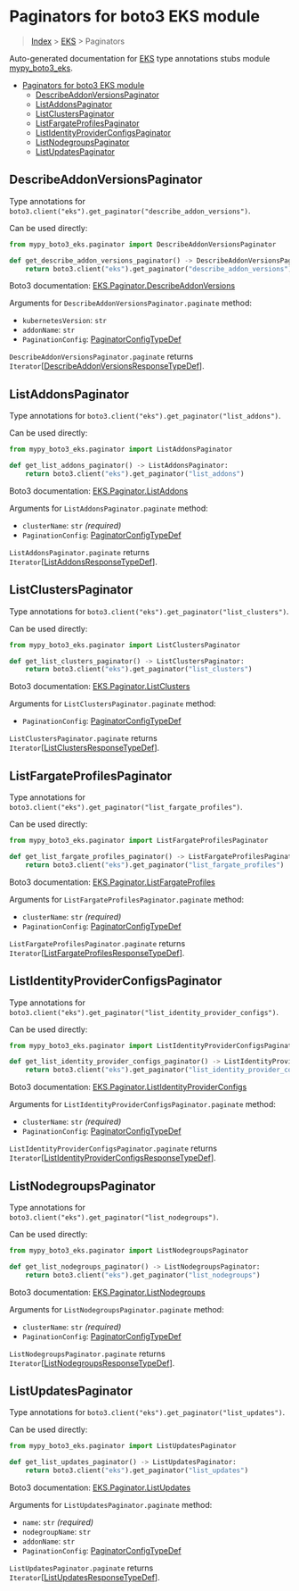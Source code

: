 # Paginators for boto3 EKS module

> [Index](..) > [EKS](.) > Paginators

Auto-generated documentation for
[EKS](https://boto3.amazonaws.com/v1/documentation/api/1.17.77/reference/services/eks.html#EKS)
type annotations stubs module
[mypy_boto3_eks](https://pypi.org/project/mypy-boto3-eks/).

- [Paginators for boto3 EKS module](#paginators-for-boto3-eks-module)
  - [DescribeAddonVersionsPaginator](#describeaddonversionspaginator)
  - [ListAddonsPaginator](#listaddonspaginator)
  - [ListClustersPaginator](#listclusterspaginator)
  - [ListFargateProfilesPaginator](#listfargateprofilespaginator)
  - [ListIdentityProviderConfigsPaginator](#listidentityproviderconfigspaginator)
  - [ListNodegroupsPaginator](#listnodegroupspaginator)
  - [ListUpdatesPaginator](#listupdatespaginator)

## DescribeAddonVersionsPaginator

Type annotations for
`boto3.client("eks").get_paginator("describe_addon_versions")`.

Can be used directly:

```python
from mypy_boto3_eks.paginator import DescribeAddonVersionsPaginator

def get_describe_addon_versions_paginator() -> DescribeAddonVersionsPaginator:
    return boto3.client("eks").get_paginator("describe_addon_versions")
```

Boto3 documentation:
[EKS.Paginator.DescribeAddonVersions](https://boto3.amazonaws.com/v1/documentation/api/1.17.77/reference/services/eks.html#EKS.Paginator.DescribeAddonVersions)

Arguments for `DescribeAddonVersionsPaginator.paginate` method:

- `kubernetesVersion`: `str`
- `addonName`: `str`
- `PaginationConfig`:
  [PaginatorConfigTypeDef](./type_defs.md#paginatorconfigtypedef)

`DescribeAddonVersionsPaginator.paginate` returns
`Iterator`\[[DescribeAddonVersionsResponseTypeDef](./type_defs.md#describeaddonversionsresponsetypedef)\].

## ListAddonsPaginator

Type annotations for `boto3.client("eks").get_paginator("list_addons")`.

Can be used directly:

```python
from mypy_boto3_eks.paginator import ListAddonsPaginator

def get_list_addons_paginator() -> ListAddonsPaginator:
    return boto3.client("eks").get_paginator("list_addons")
```

Boto3 documentation:
[EKS.Paginator.ListAddons](https://boto3.amazonaws.com/v1/documentation/api/1.17.77/reference/services/eks.html#EKS.Paginator.ListAddons)

Arguments for `ListAddonsPaginator.paginate` method:

- `clusterName`: `str` *(required)*
- `PaginationConfig`:
  [PaginatorConfigTypeDef](./type_defs.md#paginatorconfigtypedef)

`ListAddonsPaginator.paginate` returns
`Iterator`\[[ListAddonsResponseTypeDef](./type_defs.md#listaddonsresponsetypedef)\].

## ListClustersPaginator

Type annotations for `boto3.client("eks").get_paginator("list_clusters")`.

Can be used directly:

```python
from mypy_boto3_eks.paginator import ListClustersPaginator

def get_list_clusters_paginator() -> ListClustersPaginator:
    return boto3.client("eks").get_paginator("list_clusters")
```

Boto3 documentation:
[EKS.Paginator.ListClusters](https://boto3.amazonaws.com/v1/documentation/api/1.17.77/reference/services/eks.html#EKS.Paginator.ListClusters)

Arguments for `ListClustersPaginator.paginate` method:

- `PaginationConfig`:
  [PaginatorConfigTypeDef](./type_defs.md#paginatorconfigtypedef)

`ListClustersPaginator.paginate` returns
`Iterator`\[[ListClustersResponseTypeDef](./type_defs.md#listclustersresponsetypedef)\].

## ListFargateProfilesPaginator

Type annotations for
`boto3.client("eks").get_paginator("list_fargate_profiles")`.

Can be used directly:

```python
from mypy_boto3_eks.paginator import ListFargateProfilesPaginator

def get_list_fargate_profiles_paginator() -> ListFargateProfilesPaginator:
    return boto3.client("eks").get_paginator("list_fargate_profiles")
```

Boto3 documentation:
[EKS.Paginator.ListFargateProfiles](https://boto3.amazonaws.com/v1/documentation/api/1.17.77/reference/services/eks.html#EKS.Paginator.ListFargateProfiles)

Arguments for `ListFargateProfilesPaginator.paginate` method:

- `clusterName`: `str` *(required)*
- `PaginationConfig`:
  [PaginatorConfigTypeDef](./type_defs.md#paginatorconfigtypedef)

`ListFargateProfilesPaginator.paginate` returns
`Iterator`\[[ListFargateProfilesResponseTypeDef](./type_defs.md#listfargateprofilesresponsetypedef)\].

## ListIdentityProviderConfigsPaginator

Type annotations for
`boto3.client("eks").get_paginator("list_identity_provider_configs")`.

Can be used directly:

```python
from mypy_boto3_eks.paginator import ListIdentityProviderConfigsPaginator

def get_list_identity_provider_configs_paginator() -> ListIdentityProviderConfigsPaginator:
    return boto3.client("eks").get_paginator("list_identity_provider_configs")
```

Boto3 documentation:
[EKS.Paginator.ListIdentityProviderConfigs](https://boto3.amazonaws.com/v1/documentation/api/1.17.77/reference/services/eks.html#EKS.Paginator.ListIdentityProviderConfigs)

Arguments for `ListIdentityProviderConfigsPaginator.paginate` method:

- `clusterName`: `str` *(required)*
- `PaginationConfig`:
  [PaginatorConfigTypeDef](./type_defs.md#paginatorconfigtypedef)

`ListIdentityProviderConfigsPaginator.paginate` returns
`Iterator`\[[ListIdentityProviderConfigsResponseTypeDef](./type_defs.md#listidentityproviderconfigsresponsetypedef)\].

## ListNodegroupsPaginator

Type annotations for `boto3.client("eks").get_paginator("list_nodegroups")`.

Can be used directly:

```python
from mypy_boto3_eks.paginator import ListNodegroupsPaginator

def get_list_nodegroups_paginator() -> ListNodegroupsPaginator:
    return boto3.client("eks").get_paginator("list_nodegroups")
```

Boto3 documentation:
[EKS.Paginator.ListNodegroups](https://boto3.amazonaws.com/v1/documentation/api/1.17.77/reference/services/eks.html#EKS.Paginator.ListNodegroups)

Arguments for `ListNodegroupsPaginator.paginate` method:

- `clusterName`: `str` *(required)*
- `PaginationConfig`:
  [PaginatorConfigTypeDef](./type_defs.md#paginatorconfigtypedef)

`ListNodegroupsPaginator.paginate` returns
`Iterator`\[[ListNodegroupsResponseTypeDef](./type_defs.md#listnodegroupsresponsetypedef)\].

## ListUpdatesPaginator

Type annotations for `boto3.client("eks").get_paginator("list_updates")`.

Can be used directly:

```python
from mypy_boto3_eks.paginator import ListUpdatesPaginator

def get_list_updates_paginator() -> ListUpdatesPaginator:
    return boto3.client("eks").get_paginator("list_updates")
```

Boto3 documentation:
[EKS.Paginator.ListUpdates](https://boto3.amazonaws.com/v1/documentation/api/1.17.77/reference/services/eks.html#EKS.Paginator.ListUpdates)

Arguments for `ListUpdatesPaginator.paginate` method:

- `name`: `str` *(required)*
- `nodegroupName`: `str`
- `addonName`: `str`
- `PaginationConfig`:
  [PaginatorConfigTypeDef](./type_defs.md#paginatorconfigtypedef)

`ListUpdatesPaginator.paginate` returns
`Iterator`\[[ListUpdatesResponseTypeDef](./type_defs.md#listupdatesresponsetypedef)\].
